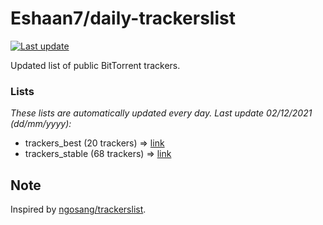 
# Eshaan7/daily-trackerslist 

[![Last update](https://img.shields.io/badge/Last%20update-02/12/2021-blue.svg)](#)

Updated list of public BitTorrent trackers.

### Lists
*These lists are automatically updated every day. Last update 02/12/2021 (_dd/mm/yyyy_):*

* trackers_best (20 trackers) => [link](https://raw.githubusercontent.com/eshaan7/daily-trackerslist/master/trackers_best.txt)
* trackers_stable (68 trackers) => [link](https://raw.githubusercontent.com/eshaan7/daily-trackerslist/master/trackers_stable.txt)

## Note

Inspired by [ngosang/trackerslist](https://github.com/ngosang/trackerslist).
